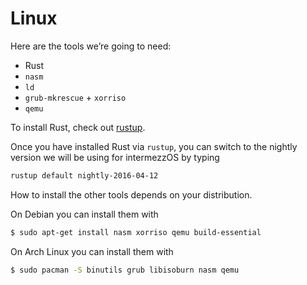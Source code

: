 # Linux

Here are the tools we’re going to need:

* Rust
* `nasm`
* `ld`
* `grub-mkrescue` + `xorriso`
* `qemu`

To install Rust, check out [rustup](https://www.rustup.rs/).

Once you have installed Rust via `rustup`, you can switch to the nightly version we will
be using for intermezzOS by typing

```bash
rustup default nightly-2016-04-12
```

How to install the other tools depends on your distribution.

On Debian you can install them with

```bash
$ sudo apt-get install nasm xorriso qemu build-essential
```

On Arch Linux you can install them with

```bash
$ sudo pacman -S binutils grub libisoburn nasm qemu
```
